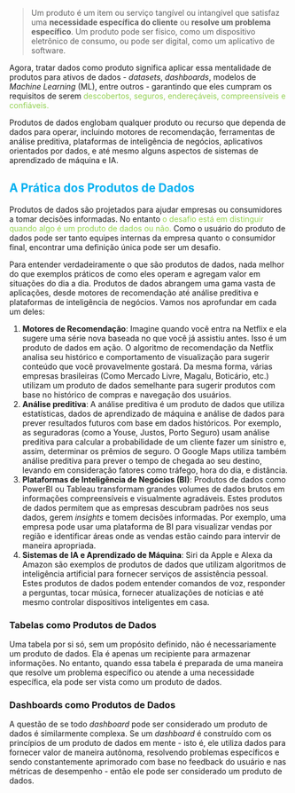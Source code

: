 
> Um produto é um item ou serviço tangível ou intangível que satisfaz uma **necessidade específica do cliente** ou **resolve um problema específico**. Um produto pode ser físico, como um dispositivo eletrônico de consumo, ou pode ser digital, como um aplicativo de software.

Agora, tratar dados como produto significa aplicar essa mentalidade de produtos para ativos de dados - _datasets_, _dashboards_, modelos de _Machine Learning_ (ML), entre outros - garantindo que eles cumpram os requisitos de serem <span style="color:#92d050">descobertos, seguros, endereçáveis, compreensíveis e confiáveis.</span> 

Produtos de dados englobam qualquer produto ou recurso que dependa de dados para operar, incluindo motores de recomendação, ferramentas de análise preditiva, plataformas de inteligência de negócios, aplicativos orientados por dados, e até mesmo alguns aspectos de sistemas de aprendizado de máquina e IA.

## <span style="color:#00b0f0">A Prática dos Produtos de Dados
</span>

Produtos de dados são projetados para ajudar empresas ou consumidores a tomar decisões informadas. No entanto <span style="color:#92d050">o desafio está em distinguir quando algo é um produto de dados ou não. </span>Como o usuário do produto de dados pode ser tanto equipes internas da empresa quanto o consumidor final, encontrar uma definição única pode ser um desafio.

Para entender verdadeiramente o que são produtos de dados, nada melhor do que exemplos práticos de como eles operam e agregam valor em situações do dia a dia. Produtos de dados abrangem uma gama vasta de aplicações, desde motores de recomendação até análise preditiva e plataformas de inteligência de negócios. Vamos nos aprofundar em cada um deles:

1. **Motores de Recomendação**: Imagine quando você entra na Netflix e ela sugere uma série nova baseada no que você já assistiu antes. Isso é um produto de dados em ação. O algoritmo de recomendação da Netflix analisa seu histórico e comportamento de visualização para sugerir conteúdo que você provavelmente gostará. Da mesma forma, várias empresas brasileiras (Como Mercado Livre, Magalu, Boticário, etc.) utilizam um produto de dados semelhante para sugerir produtos com base no histórico de compras e navegação dos usuários.
2. **Análise preditiva**: A análise preditiva é um produto de dados que utiliza estatísticas, dados de aprendizado de máquina e análise de dados para prever resultados futuros com base em dados históricos. Por exemplo, as seguradoras (como a Youse, Justos, Porto Seguro) usam análise preditiva para calcular a probabilidade de um cliente fazer um sinistro e, assim, determinar os prêmios de seguro. O Google Maps utiliza também análise preditiva para prever o tempo de chegada ao seu destino, levando em consideração fatores como tráfego, hora do dia, e distância.
3. **Plataformas de Inteligência de Negócios (BI)**: Produtos de dados como PowerBI ou Tableau transformam grandes volumes de dados brutos em informações compreensíveis e visualmente agradáveis. Estes produtos de dados permitem que as empresas descubram padrões nos seus dados, gerem _insights_ e tomem decisões informadas. Por exemplo, uma empresa pode usar uma plataforma de BI para visualizar vendas por região e identificar áreas onde as vendas estão caindo para intervir de maneira apropriada.
4. **Sistemas de IA e Aprendizado de Máquina**: Siri da Apple e Alexa da Amazon são exemplos de produtos de dados que utilizam algoritmos de inteligência artificial para fornecer serviços de assistência pessoal. Estes produtos de dados podem entender comandos de voz, responder a perguntas, tocar música, fornecer atualizações de notícias e até mesmo controlar dispositivos inteligentes em casa.

### Tabelas como Produtos de Dados

Uma tabela por si só, sem um propósito definido, não é necessariamente um produto de dados. Ela é apenas um recipiente para armazenar informações. No entanto, quando essa tabela é preparada de uma maneira que resolve um problema específico ou atende a uma necessidade específica, ela pode ser vista como um produto de dados.

### Dashboards como Produtos de Dados

A questão de se todo _dashboard_ pode ser considerado um produto de dados é similarmente complexa. Se um _dashboard_ é construído com os princípios de um produto de dados em mente - isto é, ele utiliza dados para fornecer valor de maneira autônoma, resolvendo problemas específicos e sendo constantemente aprimorado com base no feedback do usuário e nas métricas de desempenho - então ele pode ser considerado um produto de dados.